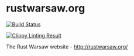 # rustwarsaw.org

[![Build Status](https://travis-ci.org/rustwarsaw/rustwarsaw.org.svg?branch=master)](https://travis-ci.org/rustwarsaw/rustwarsaw.org)

[![Clippy Linting Result](http://clippy.bashy.io/github/rustwarsaw/rustwarsaw.org/master/badge.svg)](http://clippy.bashy.io/github/rustwarsaw/rustwarsaw.org/master/log)

The Rust Warsaw website - http://rustwarsaw.org/
